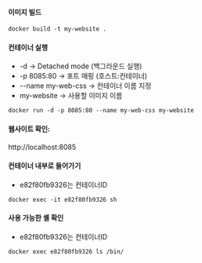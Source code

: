 #### 이미지 빌드
```
docker build -t my-website .
```

#### 컨테이너 실행
* -d → Detached mode (백그라운드 실행)
* -p 8085:80 → 포트 매핑 (호스트:컨테이너)
* --name my-web-css → 컨테이너 이름 지정
* my-website → 사용할 이미지 이름

```
docker run -d -p 8085:80 --name my-web-css my-website
```
#### 웹사이트 확인: 
http://localhost:8085

#### 컨테이너 내부로 들어가기
* e82f80fb9326는 컨테이너ID
```
docker exec -it e82f80fb9326 sh
```
####  사용 가능한 셸 확인
* e82f80fb9326는 컨테이너ID
```
docker exec e82f80fb9326 ls /bin/
```

